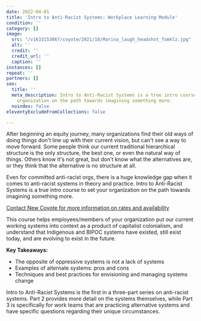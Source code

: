```yaml
---
date: 2022-04-01
title: 'Intro to Anti-Racist Systems: Workplace Learning Module'
condition: ''
category: []
image:
  src: "/v1633153067/coyote/2021/10/Marina_laugh_headshot_fomklz.jpg"
  alt: ''
  credit: ''
  credit_url: ''
  caption: ''
instances: []
repeat: ''
partners: []
seo:
  title: ''
  meta_description: Intro to Anti-Racist Systems is a true intro course to set your
    organization on the path towards imagining something more.
  noindex: false
eleventyExcludeFromCollections: false

---
```

After beginning an equity journey, many organizations find their old ways of doing things don't line up with their current vision, but can't see a way to move forward. Some people think our current traditional hierarchical structure is the only structure, the best one, or even the natural way of things. Others know it's not great, but don't know what the alternatives are, or they think that the alternative is no structure at all.

Even for committed anti-racist orgs, there is a huge knowledge gap when it comes to anti-racist systems in theory and practice. Intro to Anti-Racist Systems is a true intro course to set your organization on the path towards imagining something more. 

[Contact New Coyote for more information on rates and availability](https://newcoyote.com/contact/)

This course helps employees/members of your organization put our current working systems into context as a product of capitalist colonialism, and understand that Indigenous and BIPOC systems have existed, still exist today, and are evolving to exist in the future. 

**Key Takeaways:**

* The opposite of oppressive systems is not a lack of systems
* Examples of alternate systems: pros and cons
* Techniques and best practices for envisioning and managing systems change

Intro to Anti-Racist Systems is the first in a three-part series on anti-racist systems. Part 2 provides more detail on the systems themselves, while Part 3 is specifically for work teams that are practicing alternative systems and have specific questions regarding their unique circumstances.
